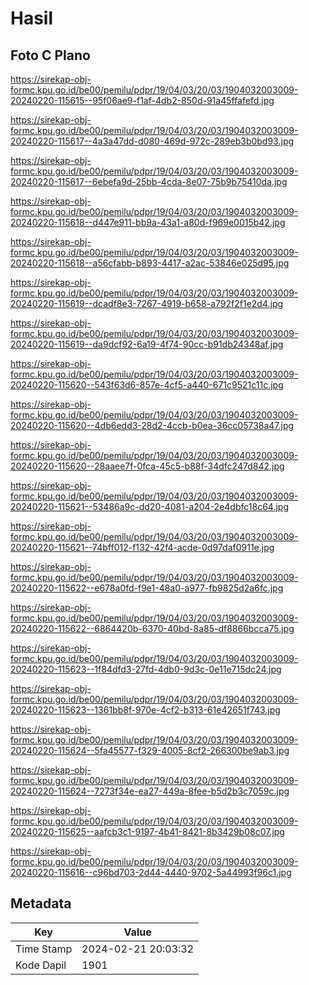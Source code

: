 # Hasil

## Foto C Plano

https://sirekap-obj-formc.kpu.go.id/be00/pemilu/pdpr/19/04/03/20/03/1904032003009-20240220-115615--95f06ae9-f1af-4db2-850d-91a45ffafefd.jpg

https://sirekap-obj-formc.kpu.go.id/be00/pemilu/pdpr/19/04/03/20/03/1904032003009-20240220-115617--4a3a47dd-d080-469d-972c-289eb3b0bd93.jpg

https://sirekap-obj-formc.kpu.go.id/be00/pemilu/pdpr/19/04/03/20/03/1904032003009-20240220-115617--6ebefa9d-25bb-4cda-8e07-75b9b75410da.jpg

https://sirekap-obj-formc.kpu.go.id/be00/pemilu/pdpr/19/04/03/20/03/1904032003009-20240220-115618--d447e911-bb9a-43a1-a80d-f969e0015b42.jpg

https://sirekap-obj-formc.kpu.go.id/be00/pemilu/pdpr/19/04/03/20/03/1904032003009-20240220-115618--a56cfabb-b893-4417-a2ac-53846e025d95.jpg

https://sirekap-obj-formc.kpu.go.id/be00/pemilu/pdpr/19/04/03/20/03/1904032003009-20240220-115619--dcadf8e3-7267-4919-b658-a792f2f1e2d4.jpg

https://sirekap-obj-formc.kpu.go.id/be00/pemilu/pdpr/19/04/03/20/03/1904032003009-20240220-115619--da9dcf92-6a19-4f74-90cc-b91db24348af.jpg

https://sirekap-obj-formc.kpu.go.id/be00/pemilu/pdpr/19/04/03/20/03/1904032003009-20240220-115620--543f63d6-857e-4cf5-a440-671c9521c11c.jpg

https://sirekap-obj-formc.kpu.go.id/be00/pemilu/pdpr/19/04/03/20/03/1904032003009-20240220-115620--4db6edd3-28d2-4ccb-b0ea-36cc05738a47.jpg

https://sirekap-obj-formc.kpu.go.id/be00/pemilu/pdpr/19/04/03/20/03/1904032003009-20240220-115620--28aaee7f-0fca-45c5-b88f-34dfc247d842.jpg

https://sirekap-obj-formc.kpu.go.id/be00/pemilu/pdpr/19/04/03/20/03/1904032003009-20240220-115621--53486a9c-dd20-4081-a204-2e4dbfc18c64.jpg

https://sirekap-obj-formc.kpu.go.id/be00/pemilu/pdpr/19/04/03/20/03/1904032003009-20240220-115621--74bff012-f132-42f4-acde-0d97daf0911e.jpg

https://sirekap-obj-formc.kpu.go.id/be00/pemilu/pdpr/19/04/03/20/03/1904032003009-20240220-115622--e678a0fd-f9e1-48a0-a977-fb9825d2a6fc.jpg

https://sirekap-obj-formc.kpu.go.id/be00/pemilu/pdpr/19/04/03/20/03/1904032003009-20240220-115622--6864420b-6370-40bd-8a85-df8866bcca75.jpg

https://sirekap-obj-formc.kpu.go.id/be00/pemilu/pdpr/19/04/03/20/03/1904032003009-20240220-115623--1f84dfd3-27fd-4db0-9d3c-0e11e715dc24.jpg

https://sirekap-obj-formc.kpu.go.id/be00/pemilu/pdpr/19/04/03/20/03/1904032003009-20240220-115623--1361bb8f-970e-4cf2-b313-61e42651f743.jpg

https://sirekap-obj-formc.kpu.go.id/be00/pemilu/pdpr/19/04/03/20/03/1904032003009-20240220-115624--5fa45577-f329-4005-8cf2-266300be9ab3.jpg

https://sirekap-obj-formc.kpu.go.id/be00/pemilu/pdpr/19/04/03/20/03/1904032003009-20240220-115624--7273f34e-ea27-449a-8fee-b5d2b3c7059c.jpg

https://sirekap-obj-formc.kpu.go.id/be00/pemilu/pdpr/19/04/03/20/03/1904032003009-20240220-115625--aafcb3c1-9197-4b41-8421-8b3429b08c07.jpg

https://sirekap-obj-formc.kpu.go.id/be00/pemilu/pdpr/19/04/03/20/03/1904032003009-20240220-115616--c96bd703-2d44-4440-9702-5a44993f96c1.jpg


## Metadata

| Key        | Value               |
| ---------- | ------------------- |
| Time Stamp | 2024-02-21 20:03:32 |
| Kode Dapil | 1901                |



